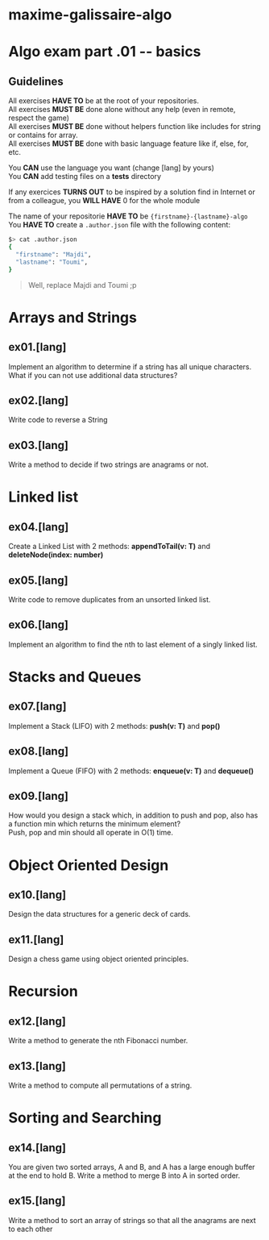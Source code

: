 # maxime-galissaire-algo

# Algo exam part .01 -- basics

## Guidelines

All exercises **HAVE TO** be at the root of your repositories.<br />
All exercises **MUST BE** done alone without any help (even in remote, respect the game)<br />
All exercises **MUST BE** done without helpers function like includes for string or contains for array.<br />
All exercises **MUST BE** done with basic language feature like if, else, for, etc.<br />

You **CAN** use the language you want (change [lang] by yours)<br />
You **CAN** add testing files on a **tests** directory

If any exercices **TURNS OUT** to be inspired by a solution find in Internet or from a colleague, you **WILL HAVE** 0 for the whole module

The name of your repositorie **HAVE TO** be `{firstname}-{lastname}-algo`
You **HAVE TO** create a `.author.json` file with the following content:

```sh
$> cat .author.json
{
  "firstname": "Majdi",
  "lastname": "Toumi",
}
```

> Well, replace Majdi and Toumi ;p

# Arrays and Strings

## ex01.[lang]

Implement an algorithm to determine if a string has all unique characters. What if you
can not use additional data structures?

## ex02.[lang]

Write code to reverse a String

## ex03.[lang]

Write a method to decide if two strings are anagrams or not.

# Linked list

## ex04.[lang]

Create a Linked List with 2 methods: **appendToTail(v: T)** and **deleteNode(index: number)**

## ex05.[lang]

Write code to remove duplicates from an unsorted linked list.

## ex06.[lang]

Implement an algorithm to find the nth to last element of a singly linked list.

# Stacks and Queues

## ex07.[lang]

Implement a Stack (LIFO) with 2 methods: **push(v: T)** and **pop()**

## ex08.[lang]

Implement a Queue (FIFO) with 2 methods: **enqueue(v: T)** and **dequeue()**

## ex09.[lang]

How would you design a stack which, in addition to push and pop, also has a function
min which returns the minimum element?<br />
Push, pop and min should all operate in O(1) time.

# Object Oriented Design

## ex10.[lang]

Design the data structures for a generic deck of cards.

## ex11.[lang]

Design a chess game using object oriented principles.

# Recursion

## ex12.[lang]

Write a method to generate the nth Fibonacci number.

## ex13.[lang]

Write a method to compute all permutations of a string.

# Sorting and Searching

## ex14.[lang]

You are given two sorted arrays, A and B, and A has a large enough buffer at the end to hold B. Write a method to merge B into A in sorted order.

## ex15.[lang]

Write a method to sort an array of strings so that all the anagrams are next to each other